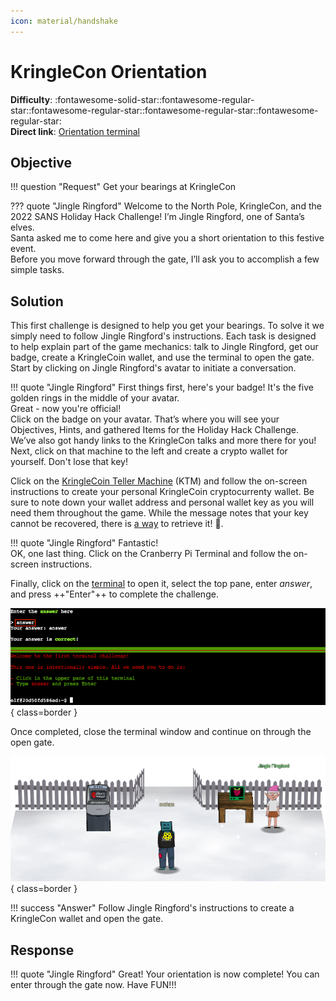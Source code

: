 ```yaml
---
icon: material/handshake
---
```


# KringleCon Orientation

**Difficulty**: :fontawesome-solid-star::fontawesome-regular-star::fontawesome-regular-star::fontawesome-regular-star::fontawesome-regular-star:<br/>
**Direct link**: [Orientation terminal](https://hhc22-wetty.kringlecon.com/?&challenge=orientation&id=198bed72-088e-4f27-a4c5-63a0cbe34c37)


## Objective

!!! question "Request"
    Get your bearings at KringleCon

??? quote "Jingle Ringford"
    Welcome to the North Pole, KringleCon, and the 2022 SANS Holiday Hack Challenge! I’m Jingle Ringford, one of Santa’s elves.<br/>
    Santa asked me to come here and give you a short orientation to this festive event.<br/>
    Before you move forward through the gate, I’ll ask you to accomplish a few simple tasks.<br/>


## Solution

This first challenge is designed to help you get your bearings. To solve it we simply need to follow Jingle Ringford's instructions. Each task is designed to help explain part of the game mechanics: talk to Jingle Ringford, get our badge, create a KringleCoin wallet, and use the terminal to open the gate. Start by clicking on Jingle Ringford's avatar to initiate a conversation.

!!! quote "Jingle Ringford"
    First things first, here's your badge! It's the five golden rings in the middle of your avatar.<br/>
    Great - now you're official!<br/>
    Click on the badge on your avatar. That’s where you will see your Objectives, Hints, and gathered Items for the Holiday Hack Challenge.<br/>
    We’ve also got handy links to the KringleCon talks and more there for you!<br/>
    Next, click on that machine to the left and create a crypto wallet for yourself. Don't lose that key!<br/>

Click on the [KringleCoin Teller Machine](https://prod-ktm-create.kringle.co.in?&challenge=atmcreate&id=219b623a-e924-44b2-b2c1-c2ef2c42b70b&area=staging) (KTM) and follow the on-screen instructions to create your personal KringleCoin cryptocurrenty wallet. Be sure to note down your wallet address and personal wallet key as you will need them throughout the game. While the message notes that your key cannot be recovered, there is [a way](../easter_eggs.md#the-discworld) to retrieve it! :santa:.

!!! quote "Jingle Ringford"
    Fantastic!<br/>
    OK, one last thing. Click on the Cranberry Pi Terminal and follow the on-screen instructions.

Finally, click on the [terminal](https://hhc22-wetty.kringlecon.com/?&challenge=orientation&id=afea8ea2-ae48-4909-9279-ffd71096598f) to open it, select the top pane, enter *answer*, and press ++"Enter"++ to complete the challenge.

![Terminal answer](../img/objectives/o1/the_answer_is_answer.png){ class=border }

Once completed, close the terminal window and continue on through the open gate.

![Open gate](../img/objectives/o1/open_gate.png){ class=border }

!!! success "Answer"
    Follow Jingle Ringford's instructions to create a KringleCon wallet and open the gate.


## Response

!!! quote "Jingle Ringford"
    Great! Your orientation is now complete! You can enter through the gate now. Have FUN!!!
